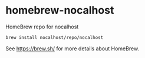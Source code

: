 # homebrew-nocalhost

HomeBrew repo for nocalhost

```
brew install nocalhost/repo/nocalhost
```

See https://brew.sh/ for more details about HomeBrew.
